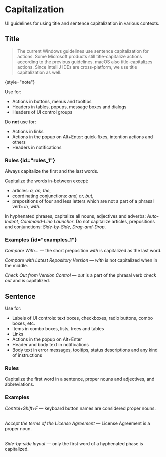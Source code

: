 <!-- Copyright 2000-2024 JetBrains s.r.o. and contributors. Use of this source code is governed by the Apache 2.0 license. -->

# Capitalization

<link-summary>UI guidelines for using title and sentence capitalization in various contexts.</link-summary>

## Title

> The current Windows guidelines use sentence capitalization for actions. Some Microsoft products still title-capitalize actions according to the previous guidelines. macOS also title-capitalizes actions. Since IntelliJ IDEs are cross-platform, we use title capitalization as well.
>
{style="note"}

Use for:
* Actions in buttons, menus and tooltips
* Headers in tables, popups, message boxes and dialogs
* Headers of UI control groups

Do **not** use for:
* Actions in links
* Actions in the popup on Alt+Enter: quick-fixes, intention actions and others
* Headers in notifications



### Rules {id="rules_1"}

Always capitalize the first and the last words.

Capitalize the words in-between except:
* articles: _a, an, the_,
* coordinating conjunctions: *and, or, but*,
* prepositions of four and less letters which are not a part of a phrasal verb: *in, with*.

In hyphenated phrases, capitalize all nouns, adjectives and adverbs: *Auto-Indent, Command-Line Launcher*.
Do not capitalize articles, prepositions and conjunctions: *Side-by-Side, Drag-and-Drop*.


### Examples {id="examples_1"}

<i>Compare With…</i> — the short preposition <i>with</i> is capitalized as the last word.

<i>Compare with Latest Repository Version</i> — <i>with</i> is not capitalized when in the middle.

<i>Check Out from Version Control</i> — <i>out</i> is a part of the phrasal verb <i>check out</i> and is capitalized.



## Sentence

Use for:
* Labels of UI controls: text boxes, checkboxes, radio buttons, combo boxes, etc.
* Items in combo boxes, lists, trees and tables
* Links
* Actions in the popup on Alt+Enter
* Header and body text in notifications
* Body text in error messages, tooltips, status descriptions and any kind of instructions


### Rules
Capitalize the first word in a sentence, proper nouns and adjectives, and abbreviations.

### Examples

<i>Control+Shift+F</i> — keyboard button names are considered proper nouns. <br/><br/>

<i>Accept the terms of the License Agreement</i> — License Agreement is a proper noun. <br/><br/>

<i>Side-by-side layout</i> — only the first word of a hyphenated phase is capitalized.
